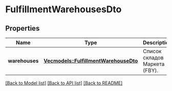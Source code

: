 # FulfillmentWarehousesDto

## Properties
Name | Type | Description | Notes
------------ | ------------- | ------------- | -------------
**warehouses** | [**Vec<models::FulfillmentWarehouseDto>**](FulfillmentWarehouseDTO.md) | Список складов Маркета (FBY). | 

[[Back to Model list]](../README.md#documentation-for-models) [[Back to API list]](../README.md#documentation-for-api-endpoints) [[Back to README]](../README.md)


